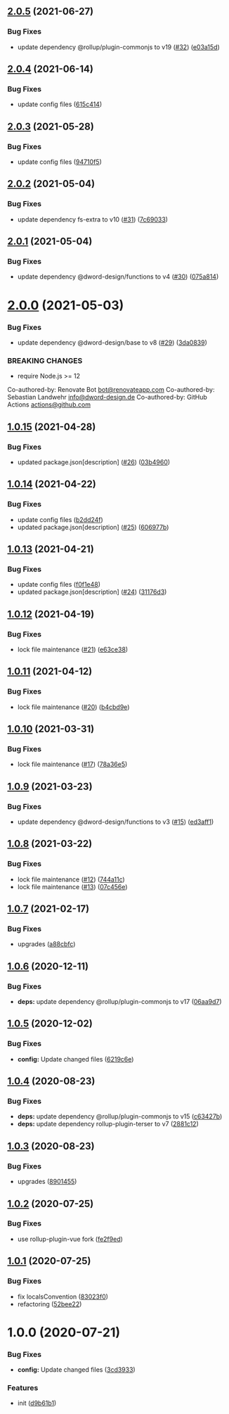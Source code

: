 ## [2.0.5](https://github.com/dword-design/rollup-config-component/compare/v2.0.4...v2.0.5) (2021-06-27)


### Bug Fixes

* update dependency @rollup/plugin-commonjs to v19 ([#32](https://github.com/dword-design/rollup-config-component/issues/32)) ([e03a15d](https://github.com/dword-design/rollup-config-component/commit/e03a15df4d8a2d52695b72d722edf8a66c6daa36))

## [2.0.4](https://github.com/dword-design/rollup-config-component/compare/v2.0.3...v2.0.4) (2021-06-14)


### Bug Fixes

* update config files ([615c414](https://github.com/dword-design/rollup-config-component/commit/615c4147619ee7ccb410684addeec17c89acee68))

## [2.0.3](https://github.com/dword-design/rollup-config-component/compare/v2.0.2...v2.0.3) (2021-05-28)


### Bug Fixes

* update config files ([94710f5](https://github.com/dword-design/rollup-config-component/commit/94710f52fae70314a84c8f2488c6eaa03f7c774d))

## [2.0.2](https://github.com/dword-design/rollup-config-component/compare/v2.0.1...v2.0.2) (2021-05-04)


### Bug Fixes

* update dependency fs-extra to v10 ([#31](https://github.com/dword-design/rollup-config-component/issues/31)) ([7c69033](https://github.com/dword-design/rollup-config-component/commit/7c69033b8dcf2c76e83ba5074826ccd1ebbaea5e))

## [2.0.1](https://github.com/dword-design/rollup-config-component/compare/v2.0.0...v2.0.1) (2021-05-04)


### Bug Fixes

* update dependency @dword-design/functions to v4 ([#30](https://github.com/dword-design/rollup-config-component/issues/30)) ([075a814](https://github.com/dword-design/rollup-config-component/commit/075a81416ef641c7584f15afcbd6977bc1fc6615))

# [2.0.0](https://github.com/dword-design/rollup-config-component/compare/v1.0.15...v2.0.0) (2021-05-03)


### Bug Fixes

* update dependency @dword-design/base to v8 ([#29](https://github.com/dword-design/rollup-config-component/issues/29)) ([3da0839](https://github.com/dword-design/rollup-config-component/commit/3da083964d7d341588f56bb527f16fdcf0739a57))


### BREAKING CHANGES

* require Node.js >= 12

Co-authored-by: Renovate Bot <bot@renovateapp.com>
Co-authored-by: Sebastian Landwehr <info@dword-design.de>
Co-authored-by: GitHub Actions <actions@github.com>

## [1.0.15](https://github.com/dword-design/rollup-config-component/compare/v1.0.14...v1.0.15) (2021-04-28)


### Bug Fixes

* updated package.json[description] ([#26](https://github.com/dword-design/rollup-config-component/issues/26)) ([03b4960](https://github.com/dword-design/rollup-config-component/commit/03b4960a97b0c376753817346f7c89bb90100b96))

## [1.0.14](https://github.com/dword-design/rollup-config-component/compare/v1.0.13...v1.0.14) (2021-04-22)


### Bug Fixes

* update config files ([b2dd24f](https://github.com/dword-design/rollup-config-component/commit/b2dd24f99077a38c4ca8064cde3fa5f52dabfbda))
* updated package.json[description] ([#25](https://github.com/dword-design/rollup-config-component/issues/25)) ([606977b](https://github.com/dword-design/rollup-config-component/commit/606977b9d4ae84ca31a22efe980621bd8a00d375))

## [1.0.13](https://github.com/dword-design/rollup-config-component/compare/v1.0.12...v1.0.13) (2021-04-21)


### Bug Fixes

* update config files ([f0f1e48](https://github.com/dword-design/rollup-config-component/commit/f0f1e48bbd1449480b48e18bb8b160e55a9fbf03))
* updated package.json[description] ([#24](https://github.com/dword-design/rollup-config-component/issues/24)) ([31176d3](https://github.com/dword-design/rollup-config-component/commit/31176d3f0d4b5f5bf02fe5c16ee5aade5699ddfe))

## [1.0.12](https://github.com/dword-design/rollup-config-component/compare/v1.0.11...v1.0.12) (2021-04-19)


### Bug Fixes

* lock file maintenance ([#21](https://github.com/dword-design/rollup-config-component/issues/21)) ([e63ce38](https://github.com/dword-design/rollup-config-component/commit/e63ce383255772ed2e69e8c648923c568843e8e8))

## [1.0.11](https://github.com/dword-design/rollup-config-component/compare/v1.0.10...v1.0.11) (2021-04-12)


### Bug Fixes

* lock file maintenance ([#20](https://github.com/dword-design/rollup-config-component/issues/20)) ([b4cbd9e](https://github.com/dword-design/rollup-config-component/commit/b4cbd9ee218a1c71b0993e62921acab77765a3c8))

## [1.0.10](https://github.com/dword-design/rollup-config-component/compare/v1.0.9...v1.0.10) (2021-03-31)


### Bug Fixes

* lock file maintenance ([#17](https://github.com/dword-design/rollup-config-component/issues/17)) ([78a36e5](https://github.com/dword-design/rollup-config-component/commit/78a36e553c4e728e3db4d56336933bc616a7be95))

## [1.0.9](https://github.com/dword-design/rollup-config-component/compare/v1.0.8...v1.0.9) (2021-03-23)


### Bug Fixes

* update dependency @dword-design/functions to v3 ([#15](https://github.com/dword-design/rollup-config-component/issues/15)) ([ed3aff1](https://github.com/dword-design/rollup-config-component/commit/ed3aff17d1ee5e0382b03a4214ee1a12766099a0))

## [1.0.8](https://github.com/dword-design/rollup-config-component/compare/v1.0.7...v1.0.8) (2021-03-22)


### Bug Fixes

* lock file maintenance ([#12](https://github.com/dword-design/rollup-config-component/issues/12)) ([744a11c](https://github.com/dword-design/rollup-config-component/commit/744a11cfcf25adeee6b4f04ade2551228568b0bf))
* lock file maintenance ([#13](https://github.com/dword-design/rollup-config-component/issues/13)) ([07c456e](https://github.com/dword-design/rollup-config-component/commit/07c456e17238fdd6d88d82d9115b592c2ea2418c))

## [1.0.7](https://github.com/dword-design/rollup-config-component/compare/v1.0.6...v1.0.7) (2021-02-17)


### Bug Fixes

* upgrades ([a88cbfc](https://github.com/dword-design/rollup-config-component/commit/a88cbfcb9ba1ebeafcc4d1e4ad4143836cf99949))

## [1.0.6](https://github.com/dword-design/rollup-config-component/compare/v1.0.5...v1.0.6) (2020-12-11)


### Bug Fixes

* **deps:** update dependency @rollup/plugin-commonjs to v17 ([06aa9d7](https://github.com/dword-design/rollup-config-component/commit/06aa9d7454c86192c4230826a03af7e5cf7dbe03))

## [1.0.5](https://github.com/dword-design/rollup-config-component/compare/v1.0.4...v1.0.5) (2020-12-02)


### Bug Fixes

* **config:** Update changed files ([6219c6e](https://github.com/dword-design/rollup-config-component/commit/6219c6e875f6c00b45c688c40e1df670edf6319d))

## [1.0.4](https://github.com/dword-design/rollup-config-component/compare/v1.0.3...v1.0.4) (2020-08-23)


### Bug Fixes

* **deps:** update dependency @rollup/plugin-commonjs to v15 ([c63427b](https://github.com/dword-design/rollup-config-component/commit/c63427bf8afa3e793547667392889d5654ab4740))
* **deps:** update dependency rollup-plugin-terser to v7 ([2881c12](https://github.com/dword-design/rollup-config-component/commit/2881c12b496155e7851848f205b857f5f385d211))

## [1.0.3](https://github.com/dword-design/rollup-config-component/compare/v1.0.2...v1.0.3) (2020-08-23)


### Bug Fixes

* upgrades ([8901455](https://github.com/dword-design/rollup-config-component/commit/8901455c38f272aa8ca6e78658e8699fc2e2880e))

## [1.0.2](https://github.com/dword-design/rollup-config-component/compare/v1.0.1...v1.0.2) (2020-07-25)


### Bug Fixes

* use rollup-plugin-vue fork ([fe2f9ed](https://github.com/dword-design/rollup-config-component/commit/fe2f9edf9ea50c43daade430d453949fdb3a54c3))

## [1.0.1](https://github.com/dword-design/rollup-config-component/compare/v1.0.0...v1.0.1) (2020-07-25)


### Bug Fixes

* fix localsConvention ([83023f0](https://github.com/dword-design/rollup-config-component/commit/83023f04e5bf771abc883c04a2682af768b3888b))
* refactoring ([52bee22](https://github.com/dword-design/rollup-config-component/commit/52bee2244f6fc3e5f57f3f668c60b3303c501f8b))

# 1.0.0 (2020-07-21)


### Bug Fixes

* **config:** Update changed files ([3cd3933](https://github.com/dword-design/rollup-config-component/commit/3cd3933f08d5f87bb83bd7b249e6a48bd9425bb1))


### Features

* init ([d9b61b1](https://github.com/dword-design/rollup-config-component/commit/d9b61b15a90af65e87f07bcce2fb70436931cff5))
